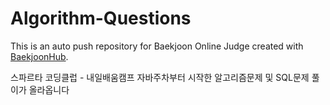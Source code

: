 # Algorithm-Questions
This is an auto push repository for Baekjoon Online Judge created with [BaekjoonHub](https://github.com/BaekjoonHub/BaekjoonHub).

스파르타 코딩클럽 - 내일배움캠프 자바주차부터 시작한 알고리즘문제 및 SQL문제 풀이가 올라옵니다
